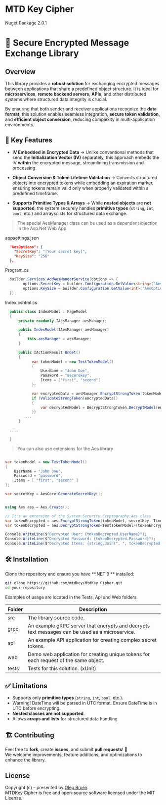﻿# MTD Key Cipher 
<a href="https://www.nuget.org/packages/MtdKey.Cipher">Nuget Package 2.0.1</a> 
# 🔐 Secure Encrypted Message Exchange Library

## Overview
This library provides a **robust solution** for exchanging encrypted messages between applications that share a predefined object structure. It is ideal for **microservices**, **remote backend servers**, **APIs**, and other distributed systems where structured data integrity is crucial.

By ensuring that both sender and receiver applications recognize the **data format**, this solution enables seamless integration, **secure token validation**, and **efficient object conversion**, reducing complexity in multi-application environments.

## 🔹 Key Features
- **IV Embedded in Encrypted Data** → Unlike conventional methods that send the **Initialization Vector (IV)** separately, this approach embeds the IV **within** the encrypted message, streamlining transmission and processing.
  
- **Object Conversion & Token Lifetime Validation** → Converts structured objects into encrypted tokens while embedding an expiration marker, ensuring tokens remain valid only when properly validated within a predefined timeframe.
  
- **Supports Primitive Types & Arrays** → While **nested objects** are **not supported**, the system securely handles **primitive types** (`string`, `int`, `bool`, etc.) and arrays/lists for structured data exchange.

> The special AesManager class can be used as a dependent injection in the Asp.Net Web App.

appsettings.json
```json
  "AesOptions": {
    "SecretKey": "[Your secret key]",
    "KeySize": "256"
  },
```
Program.cs
```cs
  builder.Services.AddAesMangerService(options => {
        options.SecretKey = builder.Configuration.GetValue<string>("AesOptions:SecretKey");
        options.KeySize = builder.Configuration.GetValue<int>("AesOptions:KeySize");
  });
```
Index.cshtml.cs
```cs
  public class IndexModel : PageModel
  {
      private readonly IAesManager aesManager;

      public IndexModel(IAesManager aesManager)
      {
          this.aesManager = aesManager;
      }

      public IActionResult OnGet()
      {
            var tokenModel = new TestTokenModel()
            {
                UserName = "John Doe",
                Password = "securekey",
                Items = ["first", "second"]
            }; 

            var encryptedData = aesManager.EncryptStrongToken(tokenModel, TimeSpan.FromSeconds(60));
            if (ValidateStrongToken(encryptedData))
            {
                var decryptedModel = DecryptStrongToken.DecryptModel(encryptedData);
            }}      
        ....
      }

  ....

  }

```

> You can also use extensions for the Aes library

```cs

var tokenModel = new TestTokenModel()
{
    UserName = "John Doe",
    Password = "password",
    Items = [ "first", "second" ] 
};

var secretKey = AesCore.GenerateSecretKey();


using Aes aes = Aes.Create();

// It's an extension of the System.Security.Cryptography.Aes class
var tokenEncrypted = aes.EncryptStrongToken(tokenModel, secretKey, TimeSpan.FromSeconds(60));
var tokenDecrypted = aes.DecryptStrongToken<TestTokenModel>(tokenEncrypted, secretKey);

Console.WriteLine($"Decrypted User: {tokenDecrypted.UserName}");
Console.WriteLine($"Decrypted Password: {tokenDecrypted.Password}");
Console.WriteLine($"Decrypted Items: {string.Join(", ", tokenDecrypted.Items)}");

```

## 🛠 Installation
Clone the repository and ensure you have **.NET 9 ** installed:
```bash
git clone https://github.com/mtdkey/MtdKey.Cipher.git
cd your-repository
```

Examples of usage are located in the Tests, Api and Web folders.

| Folder        | Description                    |
| ------------- | -------------------------------|
| src           | The library source code.           |
| grpc          | An example gRPC server that encrypts and decrypts text messages can be used as a microservice. |
| api           | An example API application for creating complex secret tokens. |
| web           | Demo web application for creating unique tokens for each request of the same object. |
| tests         | Tests for this solution.  (xUnit) |

## ✅ Limitations
- Supports only **primitive types** (`string`, `int`, `bool`, etc.).
- Warning! DateTime will be parsed in UTC format. Ensure DateTime is in UTC before encrypting.
- **Nested classes are not supported**.
- Allows **arrays and lists** for structured data handling.

## 🏗 Contributing
Feel free to **fork**, create **issues**, and submit **pull requests**! 🚀  
We welcome improvements, feature additions, and optimizations to enhance the library.

## License    
Copyright (c) – presented by [Oleg Bruev](https://github.com/olegbruev/).  
MTDKey Cipher is free and open-source software licensed under the MIT License.
